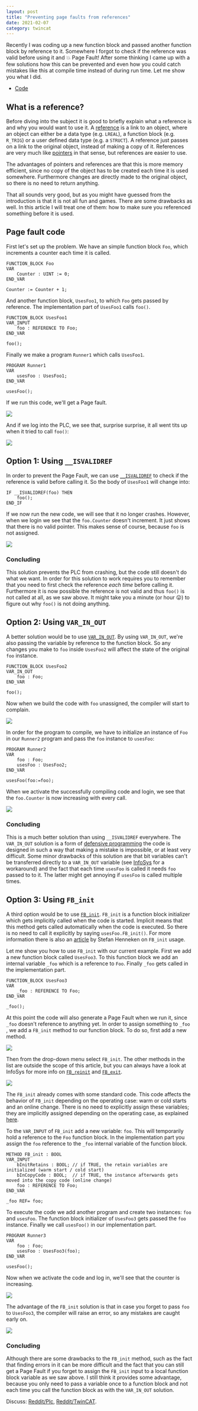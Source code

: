 ```yaml
---
layout: post
title: "Preventing page faults from references"
date: 2021-02-07
category: twincat
---
```


Recently I was coding up a new function block and passed another function block by reference to it. Somewhere I forgot to check if the reference was valid before using it and 💥 Page Fault! After some thinking I came up with a few solutions how this can be prevented and even how you could catch mistakes like this at compile time instead of during run time. Let me show you what I did.

- [Code](https://github.com/Roald87/TwincatTutorials/tree/main/PreventingPageFaults)

## What is a reference?

Before diving into the subject it is good to briefly explain what a reference is and why you would want to use it. A [reference](https://infosys.beckhoff.com/english.php?content=../content/1033/tc3_plc_intro/2529458827.html&id=) is a link to an object, where an object can either be a data type (e.g. `LREAL`), a function block (e.g. `R_TRIG`) or a user defined data type (e.g. a `STRUCT`). A reference just passes on a link to the original object, instead of making a copy of it. References are very much like [pointers](https://infosys.beckhoff.com/english.php?content=../content/1033/tcplccontrol/html/tcplcctrl_pointer.htm&id=) in that sense, but references are easier to use.

The advantages of pointers and references are that this is more memory efficient, since no copy of the object has to be created each time it is used somewhere. Furthermore changes are directly made to the original object, so there is no need to return anything.

That all sounds very good, but as you might have guessed from the introduction is that it is not all fun and games. There are some drawbacks as well. In this article I will treat one of them: how to make sure you referenced something before it is used.

## Page fault code

First let's set up the problem. We have an simple function block `Foo`, which increments a counter each time it is called.

```
FUNCTION_BLOCK Foo
VAR
    Counter : UINT := 0;
END_VAR

Counter := Counter + 1;
```

And another function block, `UsesFoo1`, to which `Foo` gets passed by reference. The implementation part of `UsesFoo1` calls `foo()`.

```
FUNCTION_BLOCK UsesFoo1
VAR_INPUT
    foo : REFERENCE TO Foo;
END_VAR

foo();
```

Finally we make a program `Runner1` which calls `UsesFoo1`.

```
PROGRAM Runner1
VAR
    usesFoo : UsesFoo1;
END_VAR

usesFoo();
```

If we run this code, we'll get a Page fault.

![](/assets/2021-02-07-preventing-page-faults-from-references/page_fault.png)

And if we log into the PLC, we see that, surprise surprise, it all went tits up when it tried to call `foo()`:

![](/assets/2021-02-07-preventing-page-faults-from-references/page_fault_location.png)

## Option 1: Using `__ISVALIDREF`

In order to prevent the Page Fault, we can use [`__ISVALIDREF`](https://infosys.beckhoff.com/english.php?content=../content/1033/tc3_plc_intro/2529165707.html&id=) to check if the reference is valid before calling it. So the body of `UsesFoo1` will change into:

```
IF __ISVALIDREF(foo) THEN
    foo();
END_IF	
```

If we now run the new code, we will see that it no longer crashes. However, when we login we see that the `foo.Counter` doesn't increment. It just shows that there is no valid pointer. This makes sense of course, because `foo` is not assigned.

![](/assets/2021-02-07-preventing-page-faults-from-references/is_valid_ref.png)

### Concluding

This solution prevents the PLC from crashing, but the code still doesn't do what we want. In order for this solution to work requires you to remember that you need to first check the reference _each time_ before calling it. Furthermore it is now possible the reference is not valid and thus `foo()` is not called at all, as we saw above. It might take you a minute (or hour 😛) to figure out why `foo()` is not doing anything.

## Option 2: Using `VAR_IN_OUT`

A better solution would be to use [`VAR_IN_OUT`](https://infosys.beckhoff.com/english.php?content=../content/1033/tc3_plc_intro/2528771211.html&id=). By using `VAR_IN_OUT`, we're also passing the variable by reference to the function block. So any changes you make to `foo` inside `UsesFoo2` will affect the state of the original `foo` instance. 

```
FUNCTION_BLOCK UsesFoo2
VAR_IN_OUT
    foo : Foo;
END_VAR

foo();
```

Now when we build the code with `foo` unassigned, the compiler will start to complain.

![](/assets/2021-02-07-preventing-page-faults-from-references/var_int_out_error.png)

In order for the program to compile, we have to initialize an instance of `Foo` in our `Runner2` program and pass the `foo` instance to `usesFoo`:

```
PROGRAM Runner2
VAR
    foo : Foo;
    usesFoo : UsesFoo2;
END_VAR

usesFoo(foo:=foo);
```

When we activate the successfully compiling code and login, we see that the `foo.Counter` is now increasing with every call. 

![](/assets/2021-02-07-preventing-page-faults-from-references/var_in_out_counter.gif)

### Concluding

This is a much better solution than using `__ISVALIDREF` everywhere. The `VAR_IN_OUT` solution is a form of [defensive programming](https://en.wikipedia.org/wiki/Defensive_programming) the code is designed in such a way that making a mistake is impossible, or at least very difficult. Some minor drawbacks of this solution are that bit variables can't be transferred directly to a `VAR_IN_OUT` variable (see [InfoSys](https://infosys.beckhoff.com/english.php?content=../content/1033/tc3_plc_intro/2528771211.html&id=) for a workaround) and the fact that each time `usesFoo` is called it needs `foo` passed to to it. The latter might get annoying if `usesFoo` is called multiple times.

## Option 3: Using `FB_init`

A third option would be to use [`FB_init`](https://infosys.beckhoff.com/english.php?content=../content/1033/tc3_plc_intro/5094414603.html&id=). `FB_init` is a function block initializer which gets implicitly called when the code is started. Implicit means that this method gets called automatically when the code is executed. So there is no need to call it explicitly by saying `usesFoo.FB_init()`. For more information there is also an [article](https://stefanhenneken.net/2019/07/26/iec-61131-3-parameter-transfer-via-fb_init/) by Stefan Henneken on `FB_init` usage. 

Let me show you how to use `FB_init` with our current example. First we add a new function block called `UsesFoo3`. To this function block we add an internal variable `_foo` which is a reference to `Foo`. Finally `_foo` gets called in the implementation part.

```
FUNCTION_BLOCK UsesFoo3
VAR
    _foo : REFERENCE TO Foo;
END_VAR

_foo();
```

At this point the code will also generate a Page Fault when we run it, since `_foo` doesn't reference to anything yet. In order to assign something to `_foo` , we add a `FB_init` method to our function block. To do so, first add a new method.

![](/assets/2021-02-07-preventing-page-faults-from-references/add_method.png)

Then from the drop-down menu select `FB_init`. The other methods in the list are outside the scope of this article, but you can always have a look at InfoSys for more info on [`FB_reinit`](https://infosys.beckhoff.com/english.php?content=../content/1033/tc3_plc_intro/5094414603.html&id=) and [`FB_exit`](https://infosys.beckhoff.com/english.php?content=../content/1033/tc3_plc_intro/5094414603.html&id=).

![](/assets/2021-02-07-preventing-page-faults-from-references/add_fb_init.png)

The `FB_init` already comes with some standard code. This code affects the behavior of `FB_init` depending on the operating case: warm or cold starts and an online change. There is no need to explicitly assign these variables; they are implicitly assigned depending on the operating case, as explained [here](https://infosys.beckhoff.com/english.php?content=../content/1033/tc3_plc_intro/6415331211.html&id=).

To the  `VAR_INPUT` of `FB_init` add a new variable: `foo`. This will temporarily hold a reference to the `Foo` function block. In the implementation part you assign the `foo` reference to the `_foo` internal variable of the function block.

```
METHOD FB_init : BOOL
VAR_INPUT
	bInitRetains : BOOL; // if TRUE, the retain variables are initialized (warm start / cold start)
	bInCopyCode : BOOL;  // if TRUE, the instance afterwards gets moved into the copy code (online change)
    foo : REFERENCE TO Foo;
END_VAR

_foo REF= foo;
```

To execute the code we add another program and create two instances: `foo` and `usesFoo`. The function block initializer of `UsesFoo3` gets passed the `foo` instance.  Finally we call `usesFoo()` in our implementation part. 

```
PROGRAM Runner3
VAR
    foo : Foo;
    usesFoo : UsesFoo3(foo);
END_VAR

usesFoo();
```

Now when we activate the code and log in, we'll see that the counter is increasing.

![](/assets/2021-02-07-preventing-page-faults-from-references/fb_init_online.png)

The advantage of the `FB_init` solution is that in case you forget to pass `foo` to `UsesFoo3`, the compiler will raise an error, so any mistakes are caught early on.

![](/assets/2021-02-07-preventing-page-faults-from-references/fb_init_error.png)

### Concluding

Although there are some drawbacks to the `FB_init` method, such as the fact that finding errors in it can be more difficult and the fact that you can still get a Page Fault if you forget to assign the `FB_init` input to a local function block variable as we saw above. I still think it provides some advantage, because you only need to pass a variable once to a function block and not each time you call the function block as with the `VAR_IN_OUT` solution.

Discuss: [Reddit/Plc](https://www.reddit.com/r/PLC/comments/leqbnz/twincat_preventing_page_faults_from_references/), [Reddit/TwinCAT](https://www.reddit.com/r/TwinCat/comments/leqby8/preventing_page_faults_from_references/).


